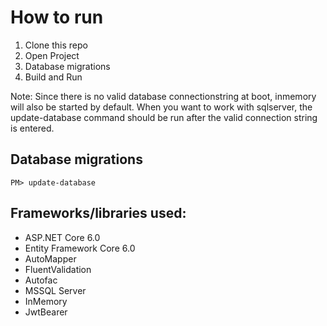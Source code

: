 
# How to run
1. Clone this repo
2. Open Project
3. Database migrations
4. Build and Run

Note: Since there is no valid database connectionstring at boot, inmemory will also be started by default. When you want to work with sqlserver, the update-database command should be run after the valid connection string is entered.

## Database migrations
```
PM> update-database
```

## Frameworks/libraries used:
* ASP.NET Core 6.0
* Entity Framework Core 6.0
* AutoMapper
* FluentValidation
* Autofac
* MSSQL Server
* InMemory
* JwtBearer
